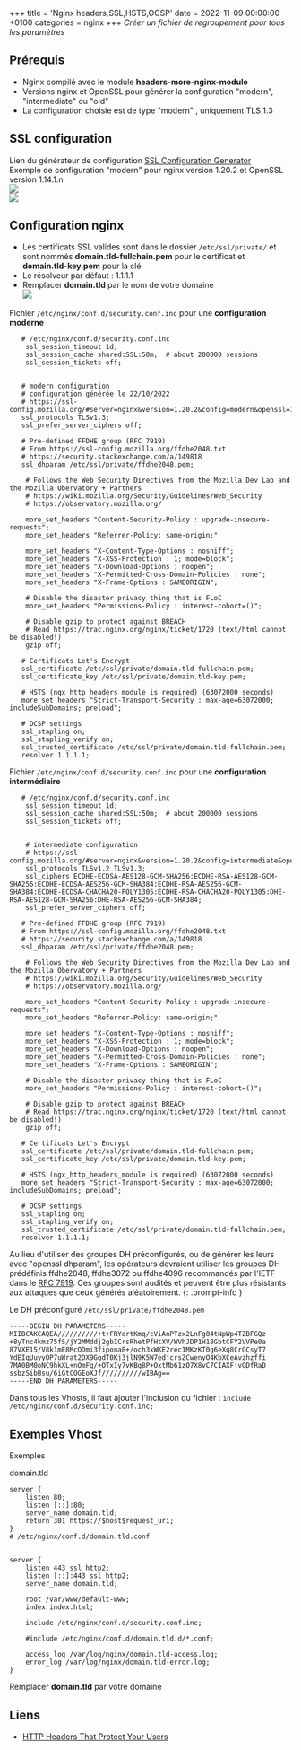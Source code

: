 +++
title = 'Nginx headers,SSL,HSTS,OCSP'
date = 2022-11-09 00:00:00 +0100
categories = nginx
+++
*Créer un fichier de regroupement pour tous les paramètres*

## Prérequis

* Nginx compilé avec le module **headers-more-nginx-module**  
* Versions nginx et OpenSSL pour générer la configuration "modern", "intermediate" ou "old"  
* La configuration choisie est de type "modern" , uniquement TLS 1.3  


## SSL configuration 

Lien du générateur de configuration [SSL Configuration Generator](https://ssl-config.mozilla.org/)  
Exemple de configuration "modern" pour nginx version 1.20.2 et OpenSSL version 1.14.1.n  
![](security.conf.inc-a.png)  
![](security.conf.inc-b.png)  

## Configuration nginx

* Les certificats SSL valides sont dans le dossier `/etc/ssl/private/` et sont nommés  **domain.tld-fullchain.pem** pour le certificat et **domain.tld-key.pem** pour la clé      
* Le résolveur par défaut : 1.1.1.1   
* Remplacer **domain.tld** par le nom de votre domaine   
![](security.conf.inc.png)

Fichier `/etc/nginx/conf.d/security.conf.inc` pour une **configuration moderne**  

```
   # /etc/nginx/conf.d/security.conf.inc
	ssl_session_timeout 1d;
	ssl_session_cache shared:SSL:50m;  # about 200000 sessions
	ssl_session_tickets off;
	
	
   # modern configuration
   # configuration générée le 22/10/2022
   # https://ssl-config.mozilla.org/#server=nginx&version=1.20.2&config=modern&openssl=1.1.1n&guideline=5.6
   ssl_protocols TLSv1.3;
   ssl_prefer_server_ciphers off;
	
   # Pre-defined FFDHE group (RFC 7919)
   # From https://ssl-config.mozilla.org/ffdhe2048.txt
   # https://security.stackexchange.com/a/149818
   ssl_dhparam /etc/ssl/private/ffdhe2048.pem;

	# Follows the Web Security Directives from the Mozilla Dev Lab and the Mozilla Obervatory + Partners
	# https://wiki.mozilla.org/Security/Guidelines/Web_Security
	# https://observatory.mozilla.org/
	
	more_set_headers "Content-Security-Policy : upgrade-insecure-requests";
	more_set_headers "Referrer-Policy: same-origin;"

	more_set_headers "X-Content-Type-Options : nosniff";
	more_set_headers "X-XSS-Protection : 1; mode=block";
	more_set_headers "X-Download-Options : noopen";
	more_set_headers "X-Permitted-Cross-Domain-Policies : none";
	more_set_headers "X-Frame-Options : SAMEORIGIN";
	
	# Disable the disaster privacy thing that is FLoC
	more_set_headers "Permissions-Policy : interest-cohort=()";
	
	# Disable gzip to protect against BREACH
	# Read https://trac.nginx.org/nginx/ticket/1720 (text/html cannot be disabled!)
	gzip off;

   # Certificats Let's Encrypt 
   ssl_certificate /etc/ssl/private/domain.tld-fullchain.pem;
   ssl_certificate_key /etc/ssl/private/domain.tld-key.pem;
   
   # HSTS (ngx_http_headers_module is required) (63072000 seconds)
   more_set_headers "Strict-Transport-Security : max-age=63072000; includeSubDomains; preload";

   # OCSP settings
   ssl_stapling on;
   ssl_stapling_verify on;
   ssl_trusted_certificate /etc/ssl/private/domain.tld-fullchain.pem;
   resolver 1.1.1.1;
```

Fichier `/etc/nginx/conf.d/security.conf.inc` pour une **configuration intermédiaire**  

```
   # /etc/nginx/conf.d/security.conf.inc
	ssl_session_timeout 1d;
	ssl_session_cache shared:SSL:50m;  # about 200000 sessions
	ssl_session_tickets off;
	
	
    # intermediate configuration
    # https://ssl-config.mozilla.org/#server=nginx&version=1.20.2&config=intermediate&openssl=1.1.1n&guideline=5.6
    ssl_protocols TLSv1.2 TLSv1.3;
    ssl_ciphers ECDHE-ECDSA-AES128-GCM-SHA256:ECDHE-RSA-AES128-GCM-SHA256:ECDHE-ECDSA-AES256-GCM-SHA384:ECDHE-RSA-AES256-GCM-SHA384:ECDHE-ECDSA-CHACHA20-POLY1305:ECDHE-RSA-CHACHA20-POLY1305:DHE-RSA-AES128-GCM-SHA256:DHE-RSA-AES256-GCM-SHA384;
    ssl_prefer_server_ciphers off;

   # Pre-defined FFDHE group (RFC 7919)
   # From https://ssl-config.mozilla.org/ffdhe2048.txt
   # https://security.stackexchange.com/a/149818
   ssl_dhparam /etc/ssl/private/ffdhe2048.pem;
	
	# Follows the Web Security Directives from the Mozilla Dev Lab and the Mozilla Obervatory + Partners
	# https://wiki.mozilla.org/Security/Guidelines/Web_Security
	# https://observatory.mozilla.org/
	
	more_set_headers "Content-Security-Policy : upgrade-insecure-requests";
	more_set_headers "Referrer-Policy: same-origin;"

	more_set_headers "X-Content-Type-Options : nosniff";
	more_set_headers "X-XSS-Protection : 1; mode=block";
	more_set_headers "X-Download-Options : noopen";
	more_set_headers "X-Permitted-Cross-Domain-Policies : none";
	more_set_headers "X-Frame-Options : SAMEORIGIN";
	
	# Disable the disaster privacy thing that is FLoC
	more_set_headers "Permissions-Policy : interest-cohort=()";
	
	# Disable gzip to protect against BREACH
	# Read https://trac.nginx.org/nginx/ticket/1720 (text/html cannot be disabled!)
	gzip off;

   # Certificats Let's Encrypt 
   ssl_certificate /etc/ssl/private/domain.tld-fullchain.pem;
   ssl_certificate_key /etc/ssl/private/domain.tld-key.pem;
   
   # HSTS (ngx_http_headers_module is required) (63072000 seconds)
   more_set_headers "Strict-Transport-Security : max-age=63072000; includeSubDomains; preload";

   # OCSP settings
   ssl_stapling on;
   ssl_stapling_verify on;
   ssl_trusted_certificate /etc/ssl/private/domain.tld-fullchain.pem;
   resolver 1.1.1.1;
```

Au lieu d'utiliser des groupes DH préconfigurés, ou de générer les leurs avec "openssl dhparam", les opérateurs devraient utiliser les groupes DH prédéfinis ffdhe2048, ffdhe3072 ou ffdhe4096 recommandés par l'IETF dans le [RFC 7919](https://www.rfc-editor.org/rfc/rfc7919). Ces groupes sont audités et peuvent être plus résistants aux attaques que ceux générés aléatoirement.
{: .prompt-info }

Le DH préconfiguré `/etc/ssl/private/ffdhe2048.pem`

```
-----BEGIN DH PARAMETERS-----
MIIBCAKCAQEA//////////+t+FRYortKmq/cViAnPTzx2LnFg84tNpWp4TZBFGQz
+8yTnc4kmz75fS/jY2MMddj2gbICrsRhetPfHtXV/WVhJDP1H18GbtCFY2VVPe0a
87VXE15/V8k1mE8McODmi3fipona8+/och3xWKE2rec1MKzKT0g6eXq8CrGCsyT7
YdEIqUuyyOP7uWrat2DX9GgdT0Kj3jlN9K5W7edjcrsZCwenyO4KbXCeAvzhzffi
7MA0BM0oNC9hkXL+nOmFg/+OTxIy7vKBg8P+OxtMb61zO7X8vC7CIAXFjvGDfRaD
ssbzSibBsu/6iGtCOGEoXJf//////////wIBAg==
-----END DH PARAMETERS-----
```

Dans tous les Vhosts, il faut ajouter l'inclusion du fichier : `include /etc/nginx/conf.d/security.conf.inc;`

## Exemples Vhost

Exemples

domain.tld

```
server {
    listen 80;
    listen [::]:80;
    server_name domain.tld;
    return 301 https://$host$request_uri;
}
# /etc/nginx/conf.d/domain.tld.conf


server {
    listen 443 ssl http2;
    listen [::]:443 ssl http2;
    server_name domain.tld;

    root /var/www/default-www;
    index index.html;

    include /etc/nginx/conf.d/security.conf.inc;

    #include /etc/nginx/conf.d/domain.tld.d/*.conf;

    access_log /var/log/nginx/domain.tld-access.log;
    error_log /var/log/nginx/domain.tld-error.log;
}
```

Remplacer **domain.tld** par votre domaine

## Liens

* [HTTP Headers That Protect Your Users](https://www.validbot.com/info/security-headers.php)